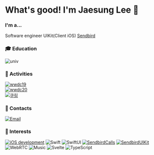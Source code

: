 # What's good! I'm Jaesung Lee 👋

### I'm a...
Software engineer
UIKit(Client iOS)
[Sendbird](https://github.com/sendbird)

### 🎓 Education
![univ](https://img.shields.io/badge/Konkuk_univ.-Electrical_Engineering-036b40?style=for-the-badge)

### 🏅 Activities
[![wwdc19](https://img.shields.io/badge/WWDC19-Scholarship_Winner-999999?style=for-the-badge&logo=apple&logoColor=white)](https://blog.naver.com/dreamkonkuk/221537896778)</br>
[![wwdc20](https://img.shields.io/badge/WWDC20-Swift_Student_Challenge_Winner-999999?style=for-the-badge&logo=apple&logoColor=white)](http://www.konkuk.ac.kr/Administration/Pub/jsp/New/ku_pe_02_01.jsp?forum=people&id=5b3f1eb)</br>
[![쿠링](https://img.shields.io/badge/건국대학교_공지앱-쿠링_(iOS)-3dbd80?style=for-the-badge)](https://kuring.notion.site/a69fdf7ff06848c2aedef1fdcf13ca57)

### 🤙 Contacts
[![Email](https://img.shields.io/badge/Email-168de2?style=for-the-badge&logo=mail.ru&logoColor=white)](mailto:chic0815@icloud.com)

### 🍿 Interests
[![iOS development](https://img.shields.io/badge/iOS_Development-999999?style=for-the-badge&logo=apple&logoColor=white)](https://developer.apple.com)
![Swift](https://img.shields.io/badge/Swift-fa7343?style=for-the-badge&logo=swift&logoColor=white)
![SwiftUI](https://img.shields.io/badge/Swiftui-blue?style=for-the-badge&logo=swift&logoColor=white)
[![SendbirdCalls](https://img.shields.io/badge/Sendbird_calls-825eeb?style=for-the-badge)](https://sendbird.com/features/voice-and-video)
[![SendbirdUIKit](https://img.shields.io/badge/Sendbird_UIKit-825eeb?style=for-the-badge)](https://sendbird.com/features/chat-messaging/uikit)
![WebRTC](https://img.shields.io/badge/WebRTC-333333?style=for-the-badge&logo=webrtc&logoColor=white)
![Music](https://img.shields.io/badge/Listening_to_Music-fd5260?style=for-the-badge&logo=apple-music&logoColor=white)
![Svelte](https://img.shields.io/badge/Svelte-FF3E00?style=for-the-badge&logo=svelte&logoColor=white)
![TypeScript](https://img.shields.io/badge/TypeScript-3178C6?style=for-the-badge&logo=typescript&logoColor=white)
